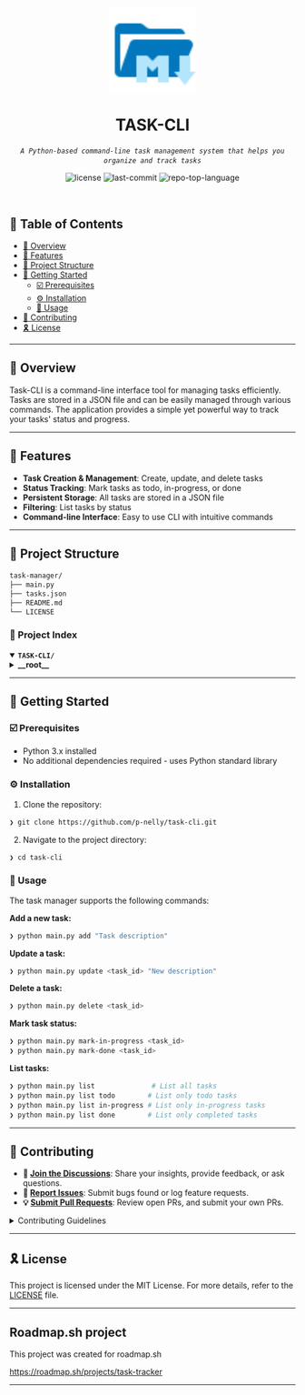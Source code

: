 <p align="center">
    <img src="https://raw.githubusercontent.com/PKief/vscode-material-icon-theme/ec559a9f6bfd399b82bb44393651661b08aaf7ba/icons/folder-markdown-open.svg" align="center" width="30%">
</p>
<p align="center"><h1 align="center">TASK-CLI</h1></p>
<p align="center">
    <em><code>A Python-based command-line task management system that helps you organize and track tasks</code></em>
</p>
<p align="center">
    <img src="https://img.shields.io/github/license/p-nelly/task-cli?style=default&logo=opensourceinitiative&logoColor=white&color=0080ff" alt="license">
    <img src="https://img.shields.io/github/last-commit/p-nelly/task-cli?style=default&logo=git&logoColor=white&color=0080ff" alt="last-commit">
    <img src="https://img.shields.io/github/languages/top/p-nelly/task-cli?style=default&color=0080ff" alt="repo-top-language">
</p>

<br>

## 🔗 Table of Contents

- [📍 Overview](#overview)
- [👾 Features](#features)
- [📁 Project Structure](#-project-structure)
- [🚀 Getting Started](#-getting-started)
  - [☑️ Prerequisites](#-prerequisites)
  - [⚙️ Installation](#-installation)
  - [🤖 Usage](#-usage)
- [🔰 Contributing](#-contributing)
- [🎗 License](#-license)

---

## 📍 Overview

Task-CLI is a command-line interface tool for managing tasks efficiently. Tasks are stored in a JSON file and can be easily managed through various commands. The application provides a simple yet powerful way to track your tasks' status and progress.

---

## 👾 Features

- **Task Creation & Management**: Create, update, and delete tasks
- **Status Tracking**: Mark tasks as todo, in-progress, or done
- **Persistent Storage**: All tasks are stored in a JSON file
- **Filtering**: List tasks by status
- **Command-line Interface**: Easy to use CLI with intuitive commands

---

## 📁 Project Structure

```
task-manager/
├── main.py
├── tasks.json
├── README.md
└── LICENSE
```

### 📂 Project Index
<details open>
    <summary><b><code>TASK-CLI/</code></b></summary>
    <details>
        <summary><b>__root__</b></summary>
        <blockquote>
            <table>
            <tr>
                <td><b>main.py</b></td>
                <td>Core application logic for task management</td>
            </tr>
            <tr>
                <td><b>tasks.json</b></td>
                <td>JSON storage for task data</td>
            </tr>
            </table>
        </blockquote>
    </details>
</details>

---

## 🚀 Getting Started

### ☑️ Prerequisites

- Python 3.x installed
- No additional dependencies required - uses Python standard library

### ⚙️ Installation

1. Clone the repository:
```sh
❯ git clone https://github.com/p-nelly/task-cli.git
```

2. Navigate to the project directory:
```sh
❯ cd task-cli
```

### 🤖 Usage

The task manager supports the following commands:

**Add a new task:**
```sh
❯ python main.py add "Task description"
```

**Update a task:**
```sh
❯ python main.py update <task_id> "New description"
```

**Delete a task:**
```sh
❯ python main.py delete <task_id>
```

**Mark task status:**
```sh
❯ python main.py mark-in-progress <task_id>
❯ python main.py mark-done <task_id>
```

**List tasks:**
```sh
❯ python main.py list              # List all tasks
❯ python main.py list todo        # List only todo tasks
❯ python main.py list in-progress # List only in-progress tasks
❯ python main.py list done        # List only completed tasks
```

---

## 🔰 Contributing

- **💬 [Join the Discussions](https://github.com/p-nelly/task-cli/discussions)**: Share your insights, provide feedback, or ask questions.
- **🐛 [Report Issues](https://github.com/p-nelly/task-cli/issues)**: Submit bugs found or log feature requests.
- **💡 [Submit Pull Requests](https://github.com/p-nelly/task-cli/pulls)**: Review open PRs, and submit your own PRs.

<details closed>
<summary>Contributing Guidelines</summary>

1. **Fork the Repository**: Start by forking the project repository to your GitHub account.
2. **Clone Locally**: Clone the forked repository to your local machine.
3. **Create a New Branch**: Always work on a new branch.
4. **Make Your Changes**: Develop and test your changes locally.
5. **Commit Your Changes**: Commit with a clear message describing your updates.
6. **Push to GitHub**: Push the changes to your forked repository.
7. **Submit a Pull Request**: Create a PR against the original project repository.

</details>

---

## 🎗 License

This project is licensed under the MIT License. For more details, refer to the [LICENSE](LICENSE) file.

---

## Roadmap.sh project

This project was created for roadmap.sh

https://roadmap.sh/projects/task-tracker

---
